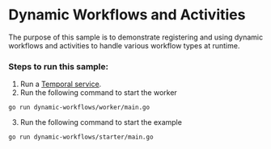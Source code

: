 # Dynamic Workflows and Activities

The purpose of this sample is to demonstrate registering and using dynamic workflows and activities to
handle various workflow types at runtime.

### Steps to run this sample:
1) Run a [Temporal service](https://github.com/temporalio/samples-go/tree/main/#how-to-use).
2) Run the following command to start the worker
```
go run dynamic-workflows/worker/main.go
```
3) Run the following command to start the example
```
go run dynamic-workflows/starter/main.go
```
